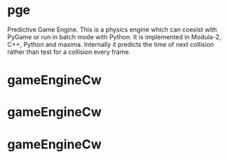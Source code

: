 # pge

Predictive Game Engine.  This is a physics engine which can coexist
with PyGame or run in batch mode with Python.  It is implemented in
Modula-2, C++, Python and maxima.  Internally it predicts the time
of next collision rather than test for a collision every frame.
# gameEngineCw
# gameEngineCw
# gameEngineCw
